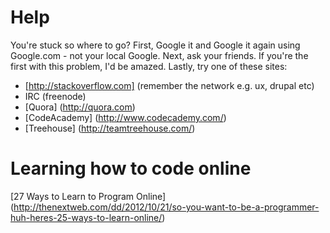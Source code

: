 # Help
You're stuck so where to go? First, Google it and Google it again using Google.com - not your local Google. Next, ask your friends. If you're the first with this problem, I'd be amazed. Lastly, try one of these sites:

- [http://stackoverflow.com] (remember the network e.g. ux, drupal etc)
- IRC (freenode)
- [Quora] (http://quora.com)
- [CodeAcademy] (http://www.codecademy.com/)
- [Treehouse] (http://teamtreehouse.com/)


# Learning how to code online

[27 Ways to Learn to Program Online] (http://thenextweb.com/dd/2012/10/21/so-you-want-to-be-a-programmer-huh-heres-25-ways-to-learn-online/)

